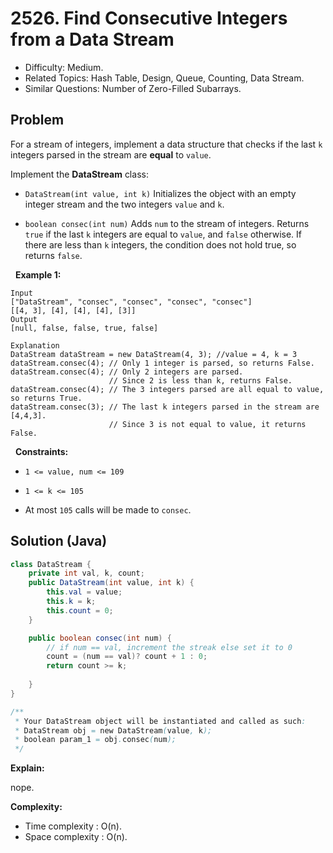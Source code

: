 # 2526. Find Consecutive Integers from a Data Stream

- Difficulty: Medium.
- Related Topics: Hash Table, Design, Queue, Counting, Data Stream.
- Similar Questions: Number of Zero-Filled Subarrays.

## Problem

For a stream of integers, implement a data structure that checks if the last ```k``` integers parsed in the stream are **equal** to ```value```.

Implement the **DataStream** class:


	
- ```DataStream(int value, int k)``` Initializes the object with an empty integer stream and the two integers ```value``` and ```k```.
	
- ```boolean consec(int num)``` Adds ```num``` to the stream of integers. Returns ```true``` if the last ```k``` integers are equal to ```value```, and ```false``` otherwise. If there are less than ```k``` integers, the condition does not hold true, so returns ```false```.


 
**Example 1:**

```
Input
["DataStream", "consec", "consec", "consec", "consec"]
[[4, 3], [4], [4], [4], [3]]
Output
[null, false, false, true, false]

Explanation
DataStream dataStream = new DataStream(4, 3); //value = 4, k = 3 
dataStream.consec(4); // Only 1 integer is parsed, so returns False. 
dataStream.consec(4); // Only 2 integers are parsed.
                      // Since 2 is less than k, returns False. 
dataStream.consec(4); // The 3 integers parsed are all equal to value, so returns True. 
dataStream.consec(3); // The last k integers parsed in the stream are [4,4,3].
                      // Since 3 is not equal to value, it returns False.
```

 
**Constraints:**


	
- ```1 <= value, num <= 109```
	
- ```1 <= k <= 105```
	
- At most ```105``` calls will be made to ```consec```.



## Solution (Java)

```java
class DataStream {
    private int val, k, count;
    public DataStream(int value, int k) {
        this.val = value;
        this.k = k;
        this.count = 0;
    }

    public boolean consec(int num) {
        // if num == val, increment the streak else set it to 0
        count = (num == val)? count + 1 : 0;
        return count >= k;
        
    }
}

/**
 * Your DataStream object will be instantiated and called as such:
 * DataStream obj = new DataStream(value, k);
 * boolean param_1 = obj.consec(num);
 */
```

**Explain:**

nope.

**Complexity:**

* Time complexity : O(n).
* Space complexity : O(n).
